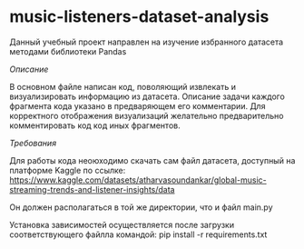 # music-listeners-dataset-analysis

Данный учебный проект направлен на изучение избранного датасета методами библиотеки Pandas

*Описание* 

В основном файле написан код, поволяющий извлекать и визуализировать информацию из датасета. Описание задачи каждого фрагмента кода указано в предваряющем его комментарии. 
Для корректного отображения визуализаций желательно предварительно комментировать код код иных фрагментов.

*Требования*

Для работы кода неоюходимо скачать сам файл датасета, доступный на платформе Kaggle по ссылке:  
https://www.kaggle.com/datasets/atharvasoundankar/global-music-streaming-trends-and-listener-insights/data

Он должен располагаться в той же директории, что и файл main.py

Установка зависимостей осуществляется после загрузки соответствующего файлла командой: pip install -r requirements.txt
